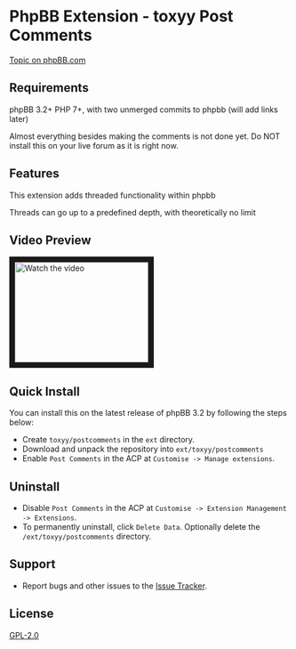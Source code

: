 # PhpBB Extension - toxyy Post Comments

[Topic on phpBB.com]()

## Requirements

phpBB 3.2+ PHP 7+, with two unmerged commits to phpbb (will add links later)

Almost everything besides making the comments is not done yet.  Do NOT install this on your live forum as it is right now.

## Features
This extension adds threaded functionality within phpbb

Threads can go up to a predefined depth, with theoretically no limit

## Video Preview
<a href="http://www.youtube.com/watch?feature=player_embedded&v=YGyavxkvoIM" target="_blank">
 <img src="http://img.youtube.com/vi/YGyavxkvoIM/mqdefault.jpg" alt="Watch the video" width="240" height="180" border="10" />
</a>

## Quick Install

You can install this on the latest release of phpBB 3.2 by following the steps below:

* Create `toxyy/postcomments` in the `ext` directory.
* Download and unpack the repository into `ext/toxyy/postcomments`
* Enable `Post Comments` in the ACP at `Customise -> Manage extensions`.

## Uninstall

* Disable `Post Comments` in the ACP at `Customise -> Extension Management -> Extensions`.
* To permanently uninstall, click `Delete Data`. Optionally delete the `/ext/toxyy/postcomments` directory.

## Support

* Report bugs and other issues to the [Issue Tracker](https://github.com/toxyy/postcomments/issues).

## License

[GPL-2.0](license.txt)
